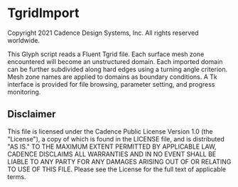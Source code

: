 TgridImport
==========================================
Copyright 2021 Cadence Design Systems, Inc. All rights reserved worldwide.

This Glyph script reads a Fluent Tgrid file. Each surface mesh zone
encountered will become an unstructured domain. Each imported domain can
be further subdivided along hard edges using a turning angle criterion.
Mesh zone names are applied to domains as boundary conditions. A Tk
interface is provided for file browsing, parameter setting, and progress
monitoring. 

Disclaimer
----------
This file is licensed under the Cadence Public License Version 1.0 (the "License"), a copy of which is found in the LICENSE file, and is distributed "AS IS." 
TO THE MAXIMUM EXTENT PERMITTED BY APPLICABLE LAW, CADENCE DISCLAIMS ALL WARRANTIES AND IN NO EVENT SHALL BE LIABLE TO ANY PARTY FOR ANY DAMAGES ARISING OUT OF OR RELATING TO USE OF THIS FILE. 
Please see the License for the full text of applicable terms.

